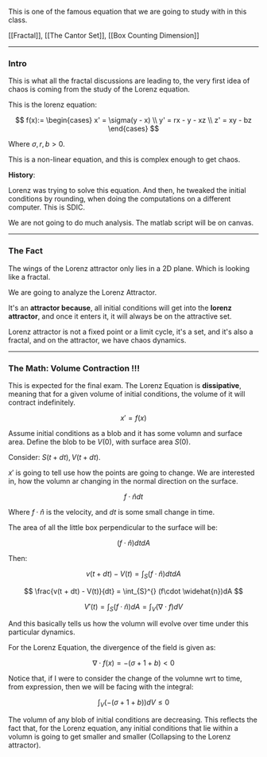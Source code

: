 This is one of the famous equation that we are going to study with in this class. 

[[Fractal]], [[The Cantor Set]], [[Box Counting Dimension]]

---
### **Intro**

This is what all the fractal discussions are leading to, the very first idea of chaos is coming from the study of the Lorenz equation. 

This is the lorenz equation: 

$$
f(x):= 
\begin{cases}
x' = \sigma(y - x) \\ y' = rx - y - xz \\ z' = xy - bz    
\end{cases}
$$

Where $\sigma, r, b > 0$. 

This is a non-linear equation, and this is complex enough to get chaos. 

**History**: 

Lorenz was trying to solve this equation. And then, he tweaked the initial conditions by rounding, when doing the computations on a different computer. This is SDIC. 

We are not going to do much analysis. The matlab script will be on canvas. 


---
### **The Fact**

The wings of the Lorenz attractor only lies in a 2D plane. Which is looking like a fractal.

We are going to analyze the Lorenz Attractor. 

It's an **attractor because**, all initial conditions will get into the **lorenz attractor**, and once it enters it, it will always be on the attractive set. 

Lorenz attractor is not a fixed point or a limit cycle, it's a set, and it's also a fractal, and on the attractor, we have chaos dynamics. 


---
### **The Math: Volume Contraction** !!!

This is expected for the final exam. The Lorenz Equation is **dissipative**, meaning that for a given volume of initial conditions, the volume of it will contract indefinitely. 

$$
x' = f(x)
$$

Assume initial conditions as a blob and it has some volumn and surface area. Define the blob to be $V(0)$, with surface area $S(0)$. 

Consider: $S(t + dt), V(t + dt)$. 

$x'$ is going to tell use how the points are going to change. We are interested in, how the volumn ar changing in the normal direction on the surface. 

$$
f\cdot \widehat{n} dt
$$

Where $f\cdot \widehat{n}$ is the velocity, and $dt$ is some small change in time. 

The area of all the little box perpendicular to the surface will be: 

$$
(f \cdot \widehat{n})dt dA
$$

Then: 

$$
v(t + dt) - V(t) = \int_{S}^{} (f\cdot \widehat{n})dt dA
$$

$$
\frac{v(t + dt) - V(t)}{dt} = \int_{S}^{} (f\cdot \widehat{n})dA
$$

$$
V'(t) = \int_{S}^{} (f\cdot \widehat{n})dA = \int_{V}^{} (\nabla \cdot f)dV \tag{1}
$$

And this basically tells us how the volumn will evolve over time under this particular dynamics. 

For the Lorenz Equation, the divergence of the field is given as: 

$$
\nabla\cdot f(x) = -(\sigma + 1 + b) < 0
$$

Notice that, if I were to consider the change of the volumne wrt to time, from expression, then we will be facing with the integral: 

$$
\int_{V}^{} (-(\sigma + 1 + b)) dV  \le 0
$$

The volumn of any blob of initial conditions are decreasing. This reflects the fact that, for the Lorenz equation, any initial conditions that lie within a volumn is going to get smaller and smaller (Collapsing to the Lorenz attractor). 


